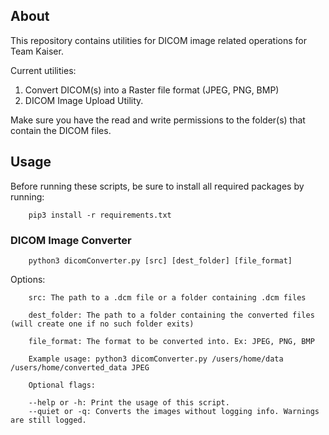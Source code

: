 ## About
This repository contains utilities for DICOM image related operations for Team Kaiser.

Current utilities:
1. Convert DICOM(s) into a Raster file format (JPEG, PNG, BMP)
2. DICOM Image Upload Utility.

Make sure you have the read and write permissions to the folder(s) that contain the DICOM files.

## Usage

Before running these scripts, be sure to install all required packages by running:
```
    pip3 install -r requirements.txt
```

### DICOM Image Converter

```
    python3 dicomConverter.py [src] [dest_folder] [file_format]
```

Options:
```
    src: The path to a .dcm file or a folder containing .dcm files

    dest_folder: The path to a folder containing the converted files (will create one if no such folder exits)

    file_format: The format to be converted into. Ex: JPEG, PNG, BMP

    Example usage: python3 dicomConverter.py /users/home/data /users/home/converted_data JPEG

    Optional flags:

    --help or -h: Print the usage of this script.
    --quiet or -q: Converts the images without logging info. Warnings are still logged.
```
